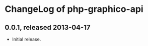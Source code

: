 ChangeLog of php-graphico-api
=============================

0.0.1, released 2013-04-17
--------------------------

- Initial release.
